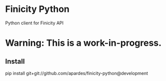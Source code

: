 # Finicity Python
Python client for Finicity API

# Warning: This is a work-in-progress.


## Install

pip install git+git://github.com/apardes/finicity-python@development
